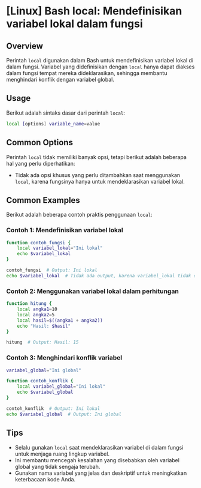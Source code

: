 # [Linux] Bash local: Mendefinisikan variabel lokal dalam fungsi

## Overview
Perintah `local` digunakan dalam Bash untuk mendefinisikan variabel lokal di dalam fungsi. Variabel yang didefinisikan dengan `local` hanya dapat diakses dalam fungsi tempat mereka dideklarasikan, sehingga membantu menghindari konflik dengan variabel global.

## Usage
Berikut adalah sintaks dasar dari perintah `local`:

```bash
local [options] variable_name=value
```

## Common Options
Perintah `local` tidak memiliki banyak opsi, tetapi berikut adalah beberapa hal yang perlu diperhatikan:
- Tidak ada opsi khusus yang perlu ditambahkan saat menggunakan `local`, karena fungsinya hanya untuk mendeklarasikan variabel lokal.

## Common Examples
Berikut adalah beberapa contoh praktis penggunaan `local`:

### Contoh 1: Mendefinisikan variabel lokal
```bash
function contoh_fungsi {
    local variabel_lokal="Ini lokal"
    echo $variabel_lokal
}

contoh_fungsi  # Output: Ini lokal
echo $variabel_lokal  # Tidak ada output, karena variabel_lokal tidak dapat diakses di luar fungsi
```

### Contoh 2: Menggunakan variabel lokal dalam perhitungan
```bash
function hitung {
    local angka1=10
    local angka2=5
    local hasil=$((angka1 + angka2))
    echo "Hasil: $hasil"
}

hitung  # Output: Hasil: 15
```

### Contoh 3: Menghindari konflik variabel
```bash
variabel_global="Ini global"

function contoh_konflik {
    local variabel_global="Ini lokal"
    echo $variabel_global
}

contoh_konflik  # Output: Ini lokal
echo $variabel_global  # Output: Ini global
```

## Tips
- Selalu gunakan `local` saat mendeklarasikan variabel di dalam fungsi untuk menjaga ruang lingkup variabel.
- Ini membantu mencegah kesalahan yang disebabkan oleh variabel global yang tidak sengaja terubah.
- Gunakan nama variabel yang jelas dan deskriptif untuk meningkatkan keterbacaan kode Anda.